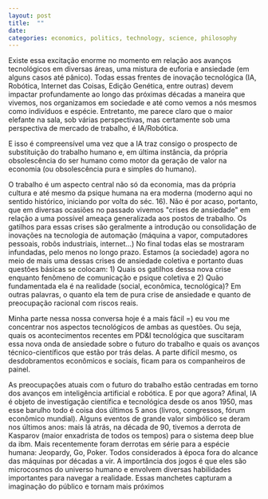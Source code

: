 ```yaml
---
layout: post
title:  ""
date:   
categories: economics, politics, technology, science, philosophy
---
```

<!---
median of singularity forecasts = 2040

median of brain computing power = 10ˆ18 FLOPS
    http://aiimpacts.org/brain-performance-in-flops/
    power efficiency = 10^18 FLOPS / 20W = 10^16 FLOPS/W
current top supercomputers = 10^17 FLOPS
    power efficiency = 10ˆ9 FLOPS/W (100 MW, 70% of Recife household power consumption, Itaipu would power only 140 of those)

[book] humans need not apply, 2015
[book] rise of the robots, 2015

other job anxiety waves:
    industrial revolution, séc. 18/19
    "technological unemployment", keynes, primeira metade do séc. 20
    first business computers and industrial robots, 60s
    first personal computers, 80s

recent ai headlines:
    ibm deep blue defeats kasparov, 1997
    ibm watson defeats jeopardy champions, 2011
    imagenet challenge 2012 (10% jump to 85% accuracy against human average 95%, now "super" human 97.7%)
    alphago defeats lee sedol 4-1, 2016

socio-economic evolution:
    1800 <4% urbanization
    2006 >50%
    2014 >80%

there is a sense that convergence of technological advances (ai, robotics, iot, crispr, nano, crypto...) is bringing a 4th industrial revolution with big promisses and big threats

all of those developments are expected to impact deeply the way we live, but the biggest elephant in the room probably from various perspectives but certainly from a labour market one seems to be ai/robotics

And that's understandable because ai brings with it the prospect of human labour replacement, at minimum, and complete human obsolescence ultimately. are those concerns rooted in reality?

i will focus on the technological aspects and leave the socio-economical, at least on this first pass, to my colleagues on this panel. what (if any) are the technology foundations of this new wave of both euphoria and anxiety?

robocalypse (human level ai) is still far ahead (singularity forecasts, computing power still not there, it's not just about flops, open/complex real world requires learning, architecture/paradigm change to networks, simulation and physical realization, simulation energy efficiency still very far from brain, neuromorphic hardware still very far from brain, network sizes still frog-size, human size forecast around 2050, but possibly not enough due to brain node complexity).

but u don't need human level ai to disrupt the labour markets (specific tasks may be took over by frogs)

and recent advances in ai, especially deep learning, give good reason for concern for those on the pessimistic side (techniques, large data sets, hardware => results)

the truth is technology does kill jobs - while at the same time create others. and we are historically very bad at predicting what new jobs will be created. will things be net positive this time as before? optimists are reasonably extrapolating from the past while pessimists have a point that there is now gurantee the future will repeat the past. are the frogs coming for your job?
-->
Existe essa excitação enorme no momento em relação aos avanços tecnológicos em diversas áreas, uma mistura de euforia e ansiedade (em alguns casos até pânico). Todas essas frentes de inovação tecnológica (IA, Robótica, Internet das Coisas, Edição Genética, entre outras) devem impactar profundamente ao longo das próximas décadas a maneira que vivemos, nos organizamos em sociedade e até como vemos a nós mesmos como indivíduos e espécie. Entretanto, me parece claro que o maior elefante na sala, sob várias perspectivas, mas certamente sob uma perspectiva de mercado de trabalho, é IA/Robótica.

E isso é compreensível uma vez que a IA traz consigo o prospecto de substituição do trabalho humano e, em última instância, da própria obsolescência do ser humano como motor da geração de valor na economia (ou obsolescência pura e simples do humano).



O trabalho é um aspecto central não só da economia, mas da própria cultura e até mesmo da psique humana na era moderna (moderno aqui no sentido histórico, iniciando por volta do séc. 16). Não é por acaso, portanto, que em diversas ocasiões no passado vivemos "crises de ansiedade" em relação a uma possível ameaça generalizada aos postos de trabalho. Os gatilhos para essas crises são geralmente a introdução ou consolidação de inovações na tecnologia de automação (máquina a vapor, computadores pessoais, robôs industriais, internet...) No final todas elas se mostraram infundadas, pelo menos no longo prazo. Estamos (a sociedade) agora no meio de mais uma dessas crises de ansiedade coletiva e portanto duas questões básicas se colocam: 1) Quais os gatilhos dessa nova crise enquanto fenômeno de comunicação e psique coletiva e 2) Quão fundamentada ela é na realidade (social, econômica, tecnológica)? Em outras palavras, o quanto ela tem de pura crise de ansiedade e quanto de preocupação racional com riscos reais.

Minha parte nessa nossa conversa hoje é a mais fácil =) eu vou me concentrar nos aspectos tecnológicos de ambas as questões. Ou seja, quais os acontecimentos recentes em PD&I tecnológica que suscitaram essa nova onda de ansiedade sobre o futuro do trabalho e quais os avanços técnico-científicos que estão por trás delas. A parte difícil mesmo, os desdobramentos econômicos e sociais, ficam para os companheiros de painel.


As preocupações atuais com o futuro do trabalho estão centradas em torno dos avanços em inteligência artificial e robótica. E por que agora? Afinal, IA é objeto de investigação científica e tecnológica desde os anos 1950, mas esse barulho todo é coisa dos últimos 5 anos (livros, congressos, fórum econômico mundial). Alguns eventos de grande valor simbólico se deram nos últimos anos: mais lá atrás, na década de 90, tivemos a derrota de Kasparov (maior enxadrista de todos os tempos) para o sistema deep blue da ibm. Mais recentemente foram derrotas em série para a espécie humana: Jeopardy, Go, Poker. Todos considerados à época fora do alcance das máquinas por décadas a vir. A importância dos jogos é que eles são microcosmos do universo humano e envolvem diversas habilidades importantes para navegar a realidade. Essas manchetes capturam a imaginação do público e tornam mais próximos